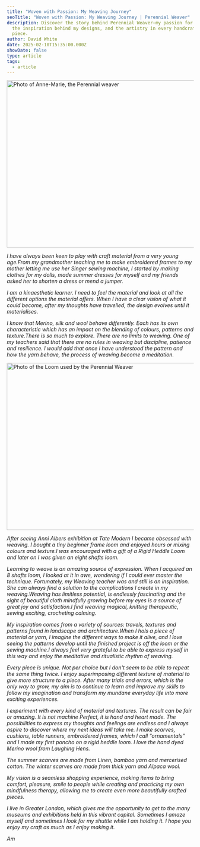 ```yaml
---
title: "Woven with Passion: My Weaving Journey"
seoTitle: "Woven with Passion: My Weaving Journey | Perennial Weaver"
description: Discover the story behind Perennial Weaver—my passion for weaving,
  the inspiration behind my designs, and the artistry in every handcrafted
  piece.
author: David White
date: 2025-02-10T15:35:00.000Z
showDate: false
type: article
tags:
  - article
---
```

<img src="/_includes/static/img/anne-marie.avif" alt="Photo of Anne-Marie, the Perennial weaver" title="Photo of Anne-Marie, the Perennial weaver" class="Right" width="600px" height="450px" loading="lazy"/>

*I have always been keen to play with craft material from a very young age.From my grandmother teaching me to make embroidered frames to my mother letting me use her Singer sewing machine, I started by making clothes for my dolls, made summer dresses for myself and my friends asked her to shorten a dress or mend a jumper.*

*I am a kinaesthetic learner. I need to feel the material and look at all the different options the material offers. When I have a clear vision of what it could become, after my thoughts have travelled, the design evolves until it materialises.*

*I know that Merino, silk and wool behave differently. Each has its own characteristic which has an impact on the blending of colours, patterns and texture.There is so much to explore. There are no limits to weaving. One of my teachers said that there are no rules in weaving but discipline, patience and resilience. I would add that once I have understood the pattern and how the yarn behave, the process of weaving become a meditation.*

<img src="/_includes/static/img/loom.avif" alt="Photo of the Loom used by the Perennial Weaver" title="Photo of the Loom used by the Perennial Weaver" class="Left" width="600px" height="450px" loading="lazy"/>

*After seeing Anni Albers exhibition at Tate Modern I became obsessed with weaving. I bought a tiny beginner frame loom and enjoyed hours or mixing colours and texture.I was encouraged with a gift of a Rigid Heddle Loom and later on I was given an eight shafts loom.*

*Learning to weave is an amazing source of expression. When I acquired an 8 shafts loom, I looked at it in awe, wondering if I could ever master the technique. Fortunately, my Weaving teacher was and still is an inspiration. She can always find a solution to the complications I create in my weaving.Weaving has limitless potential, is endlessly fascinating and the sight of beautiful cloth mindfully growing before my eyes is a source of great joy and satisfaction.I find weaving magical, knitting therapeutic, sewing exciting, crocheting calming.*

*My inspiration comes from a variety of sources: travels, textures and patterns found in landscape and architecture.When I hols a piece of material or yarn, I imagine the different ways to make it alive, and I love seeing the patterns develop until the finished project is off the loom or the sewing machine.I always feel very grateful to be able to express myself in this way and enjoy the meditative and ritualistic rhythm of weaving.*

*Every piece is unique. Not per choice but I don't seem to be able to repeat the same thing twice. I enjoy superimposing different texture of material to give more structure to a piece. After many trials and errors, which is the only way to grow, my aim is to continue to learn and improve my skills to follow my imagination and transform my mundane everyday life into more exciting experiences.*

*I experiment with every kind of material and textures. The result can be fair or amazing. It is not machine Perfect, it is hand and heart made. The possibilities to express my thoughts and feelings are endless and I always aspire to discover where my next ideas will take me. I make scarves, cushions, table runners, embroidered frames, which I call “ornamentals” and I made my first poncho on a rigid heddle loom. I love the hand dyed Merino wool from Laughing Hens.*

*The summer scarves are made from Linen, bamboo yarn and mercerised cotton. The winter scarves are made from thick yarn and Alpaca wool.*

*My vision is a seamless shopping experience, making items to bring comfort, pleasure, smile to people while creating and practicing my own mindfulness therapy, allowing me to create even more beautifully crafted pieces.*

*I live in Greater London, which gives me the opportunity to get to the many museums and exhibitions held in this vibrant capital. Sometimes I amaze myself and sometimes I look for my shuttle while I am holding it. I hope you enjoy my craft as much as I enjoy making it.*

*Am*
